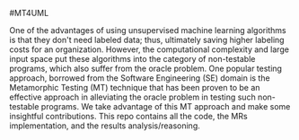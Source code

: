 #MT4UML

One of the advantages of using unsupervised machine learning algorithms is that they don't need labeled data; thus, ultimately saving higher labeling costs for an organization. However, the computational complexity and large input space put these algorithms into the category of non-testable programs, which also suffer from the oracle problem. One popular testing approach, borrowed from the Software Engineering (SE) domain is the Metamorphic Testing (MT) technique that has been proven to be an effective approach in alleviating the oracle problem in testing such non-testable programs. We take advantage of this MT approach and make some insightful contributions. This repo contains all the code, the MRs implementation, and the results analysis/reasoning.
